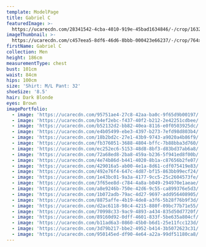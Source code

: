 ```yaml
---
template: ModelPage
title: Gabriel C
featuredImage: >-
  https://ucarecdn.com/28341542-4cba-4010-919e-45bad1634846/-/crop/1632x879/0,721/-/preview/
imageThumbnail: >-
  https://ucarecdn.com/c457eea5-8df6-46d6-8bbb-000423e66237/-/crop/764x994/319,176/-/preview/
firstName: Gabriel C
collection: Men
height: 186cm
measurementType: chest
bust: 101cm
waist: 84cm
hips: 100cm
size: 'Shirt: M/L Pant: 32'
shoeSize: '8.5'
hair: Dark Blonde
eyes: Brown
imagePortfolio:
  - image: 'https://ucarecdn.com/95751ae4-27c8-42aa-ba0c-9f65d9b00197/'
  - image: 'https://ucarecdn.com/b4ef2ebc-f437-40f2-b212-2e42251cdbee/'
  - image: 'https://ucarecdn.com/b52132d2-bb82-40ea-8116-e0f0503925dc/'
  - image: 'https://ucarecdn.com/e4b05499-ebe3-4397-b273-7efd98d803b4/'
  - image: 'https://ucarecdn.com/18b2bd2c-27e1-43b9-9743-a9020a4b86f9/'
  - image: 'https://ucarecdn.com/fb376051-3688-4804-bffc-7b88bba3d760/'
  - image: 'https://ucarecdn.com/ec252ec6-5153-48d8-8bf3-d83bd37ab6a8/'
  - image: 'https://ucarecdn.com/72a68ed8-2ba8-459a-b236-5f941ed8f00b/'
  - image: 'https://ucarecdn.com/4e74b86d-b441-4020-8b1a-c87656b2fe07/'
  - image: 'https://ucarecdn.com/429016a5-ab00-4e1a-8d61-cdf075419e83/'
  - image: 'https://ucarecdn.com/492e76f4-647c-4d87-bf15-863bb99ecf24/'
  - image: 'https://ucarecdn.com/1e43bc01-9a3a-4177-9cc5-25c2604573fe/'
  - image: 'https://ucarecdn.com/3f65ee8d-c784-4a8a-b049-294970e1aeae/'
  - image: 'https://ucarecdn.com/a8e9246b-750e-42d6-9c55-ca899376e5d3/'
  - image: 'https://ucarecdn.com/1b072adb-79ac-4d27-9697-add956408905/'
  - image: 'https://ucarecdn.com/8875affe-4b19-4de8-a3f6-5b28f76b9f3d/'
  - image: 'https://ucarecdn.com/d2ac6118-98c4-4215-880f-09bc77b71e55/'
  - image: 'https://ucarecdn.com/70998c33-9ac9-4893-a434-835d50d7720f/'
  - image: 'https://ucarecdn.com/89160d92-0dff-4601-833f-5be635a804cf/'
  - image: 'https://ucarecdn.com/b11ad6a3-0860-45b0-b6d1-25e11fcc123d/'
  - image: 'https://ucarecdn.com/3d79b217-bbe2-4952-b414-3b5072623c31/'
  - image: 'https://ucarecdn.com/950145ed-df90-4e64-a22a-99df51180ca8/'
---
```


